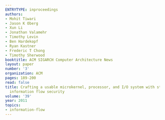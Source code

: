 ```yaml
---
ENTRYTYPE: inproceedings
authors:
- Mohit Tiwari
- Jason K Oberg
- Xun Li
- Jonathan Valamehr
- Timothy Levin
- Ben Hardekopf
- Ryan Kastner
- Frederic T Chong
- Timothy Sherwood
booktitle: ACM SIGARCH Computer Architecture News
layout: paper
number: '3'
organization: ACM
pages: 189-200
read: false
title: Crafting a usable microkernel, processor, and I/O system with strict and provable
  information flow security
volume: '39'
year: 2011
topics:
- information-flow
---
```

